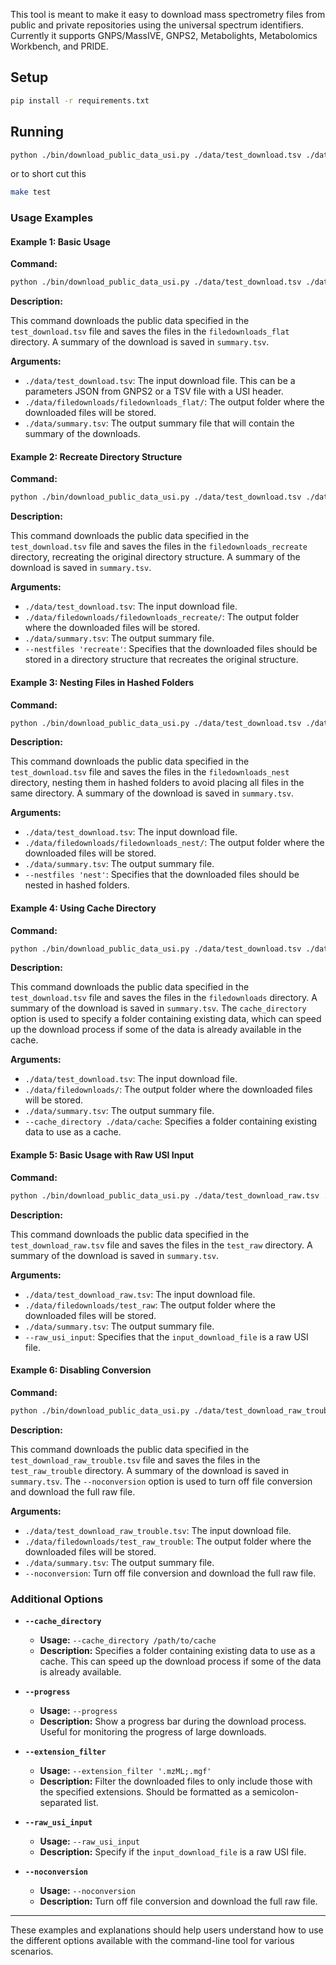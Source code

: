 This tool is meant to make it easy to download mass spectrometry files from public and private repositories using the universal spectrum identifiers. Currently it supports GNPS/MassIVE, GNPS2, Metabolights, Metabolomics Workbench, and PRIDE.

## Setup

```sh
pip install -r requirements.txt
```

## Running

```sh
python ./bin/download_public_data_usi.py ./data/test_download.tsv ./data/ ./data/summary.tsv
```

or to short cut this
```sh
make test
```


### Usage Examples

#### Example 1: Basic Usage

**Command:**

```sh
python ./bin/download_public_data_usi.py ./data/test_download.tsv ./data/filedownloads/filedownloads_flat/ ./data/summary.tsv
```

**Description:**

This command downloads the public data specified in the `test_download.tsv` file and saves the files in the `filedownloads_flat` directory. A summary of the download is saved in `summary.tsv`.

**Arguments:**

- `./data/test_download.tsv`: The input download file. This can be a parameters JSON from GNPS2 or a TSV file with a USI header.
- `./data/filedownloads/filedownloads_flat/`: The output folder where the downloaded files will be stored.
- `./data/summary.tsv`: The output summary file that will contain the summary of the downloads.

#### Example 2: Recreate Directory Structure

**Command:**

```sh
python ./bin/download_public_data_usi.py ./data/test_download.tsv ./data/filedownloads/filedownloads_recreate/ ./data/summary.tsv --nestfiles 'recreate'
```

**Description:**

This command downloads the public data specified in the `test_download.tsv` file and saves the files in the `filedownloads_recreate` directory, recreating the original directory structure. A summary of the download is saved in `summary.tsv`.

**Arguments:**

- `./data/test_download.tsv`: The input download file.
- `./data/filedownloads/filedownloads_recreate/`: The output folder where the downloaded files will be stored.
- `./data/summary.tsv`: The output summary file.
- `--nestfiles 'recreate'`: Specifies that the downloaded files should be stored in a directory structure that recreates the original structure.

#### Example 3: Nesting Files in Hashed Folders

**Command:**

```sh
python ./bin/download_public_data_usi.py ./data/test_download.tsv ./data/filedownloads/filedownloads_nest/ ./data/summary.tsv --nestfiles 'nest'
```

**Description:**

This command downloads the public data specified in the `test_download.tsv` file and saves the files in the `filedownloads_nest` directory, nesting them in hashed folders to avoid placing all files in the same directory. A summary of the download is saved in `summary.tsv`.

**Arguments:**

- `./data/test_download.tsv`: The input download file.
- `./data/filedownloads/filedownloads_nest/`: The output folder where the downloaded files will be stored.
- `./data/summary.tsv`: The output summary file.
- `--nestfiles 'nest'`: Specifies that the downloaded files should be nested in hashed folders.

#### Example 4: Using Cache Directory

**Command:**

```sh
python ./bin/download_public_data_usi.py ./data/test_download.tsv ./data/filedownloads/ ./data/summary.tsv --cache_directory ./data/cache
```

**Description:**

This command downloads the public data specified in the `test_download.tsv` file and saves the files in the `filedownloads` directory. A summary of the download is saved in `summary.tsv`. The `cache_directory` option is used to specify a folder containing existing data, which can speed up the download process if some of the data is already available in the cache.

**Arguments:**

- `./data/test_download.tsv`: The input download file.
- `./data/filedownloads/`: The output folder where the downloaded files will be stored.
- `./data/summary.tsv`: The output summary file.
- `--cache_directory ./data/cache`: Specifies a folder containing existing data to use as a cache.

#### Example 5: Basic Usage with Raw USI Input

**Command:**

```sh
python ./bin/download_public_data_usi.py ./data/test_download_raw.tsv ./data/filedownloads/test_raw ./data/summary.tsv --raw_usi_input
```

**Description:**

This command downloads the public data specified in the `test_download_raw.tsv` file and saves the files in the `test_raw` directory. A summary of the download is saved in `summary.tsv`.

**Arguments:**

- `./data/test_download_raw.tsv`: The input download file.
- `./data/filedownloads/test_raw`: The output folder where the downloaded files will be stored.
- `./data/summary.tsv`: The output summary file.
- `--raw_usi_input`: Specifies that the `input_download_file` is a raw USI file.

#### Example 6: Disabling Conversion

**Command:**

```sh
python ./bin/download_public_data_usi.py ./data/test_download_raw_trouble.tsv ./data/filedownloads/test_raw_trouble ./data/summary.tsv --noconversion
```

**Description:**

This command downloads the public data specified in the `test_download_raw_trouble.tsv` file and saves the files in the `test_raw_trouble` directory. A summary of the download is saved in `summary.tsv`. The `--noconversion` option is used to turn off file conversion and download the full raw file.

**Arguments:**

- `./data/test_download_raw_trouble.tsv`: The input download file.
- `./data/filedownloads/test_raw_trouble`: The output folder where the downloaded files will be stored.
- `./data/summary.tsv`: The output summary file.
- `--noconversion`: Turn off file conversion and download the full raw file.

### Additional Options

- **`--cache_directory`**

  - **Usage:** `--cache_directory /path/to/cache`
  - **Description:** Specifies a folder containing existing data to use as a cache. This can speed up the download process if some of the data is already available.

- **`--progress`**

  - **Usage:** `--progress`
  - **Description:** Show a progress bar during the download process. Useful for monitoring the progress of large downloads.

- **`--extension_filter`**

  - **Usage:** `--extension_filter '.mzML;.mgf'`
  - **Description:** Filter the downloaded files to only include those with the specified extensions. Should be formatted as a semicolon-separated list.

- **`--raw_usi_input`**

  - **Usage:** `--raw_usi_input`
  - **Description:** Specify if the `input_download_file` is a raw USI file.

- **`--noconversion`**

  - **Usage:** `--noconversion`
  - **Description:** Turn off file conversion and download the full raw file.

---

These examples and explanations should help users understand how to use the different options available with the command-line tool for various scenarios.
